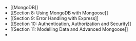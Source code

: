 - [[MongoDB]]
- [[Section 8: Using MongoDB with Mongoose]]
- [[Section 9: Error Handling with Express]]
- [[Section 10: Authentication, Authorization and Security]]
- [[Section 11: Modelling Data and Advanced Mongoose]]
-